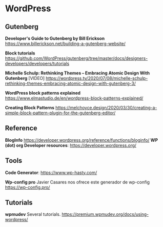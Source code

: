 # WordPress
## Gutenberg

**Developer's Guide to Gutenberg by Bill Erickson** https://www.billerickson.net/building-a-gutenberg-website/

**Block tutorials** https://github.com/WordPress/gutenberg/tree/master/docs/designers-developers/developers/tutorials

**Michelle Schulp: Rethinking Themes – Embracing Atomic Design With Gutenberg**  [VIDEO] https://wordpress.tv/2020/07/08/michelle-schulp-rethinking-themes-embracing-atomic-design-with-gutenberg-3/

**WordPress block patterns explained** https://www.elmastudio.de/en/wordpress-block-patterns-explained/

**Creating Block Patterns** https://melchoyce.design/2020/03/30/creating-a-simple-block-pattern-plugin-for-the-gutenberg-editor/



## Reference
 **BlogInfo** https://developer.wordpress.org/reference/functions/bloginfo/
**WP (dot) org Developer resources**: https://developer.wordpress.org/

## Tools
**Code Generator**: https://www.wp-hasty.com/

**Wp-config pro** Javier Casares nos ofrece este generador de wp-config https://wp-config.pro/

## Tutorials
**wpmudev** Several tutorials. https://premium.wpmudev.org/docs/using-wordpress/